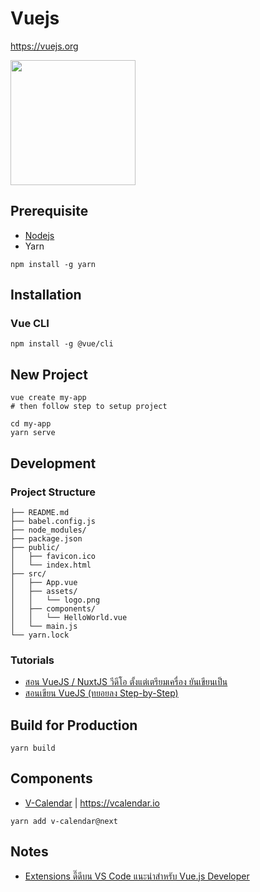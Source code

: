 # Vuejs

https://vuejs.org

<img src="https://vuejs.org/images/logo.png" width="200">

## Prerequisite

- [Nodejs](https://nodejs.org)
- Yarn

```
npm install -g yarn
```

## Installation

### Vue CLI

```
npm install -g @vue/cli
```

## New Project

```
vue create my-app
# then follow step to setup project

cd my-app
yarn serve
```

## Development

### Project Structure

```
├── README.md
├── babel.config.js
├── node_modules/
├── package.json
├── public/
│   ├── favicon.ico
│   └── index.html
├── src/
│   ├── App.vue
│   ├── assets/
│   │   └── logo.png
│   ├── components/
│   │   └── HelloWorld.vue
│   └── main.js
└── yarn.lock
```

### Tutorials

- [สอน VueJS / NuxtJS วีดีโอ ตั้งแต่เตรียมเครื่อง ยันเขียนเป็น](https://dev.to/sakko/vuejs-nuxtjs-571o)
- [สอนเขียน VueJS (ทยอยลง Step-by-Step)](https://www.youtube.com/playlist?list=PLjPfp4Ph3gBry3sJDNrbqor5ikjwGDJ_7)

## Build for Production

```
yarn build
```

## Components

- [V-Calendar](https://www.facebook.com/teerapuch/photos/a.216190628472861/2659323010826265/?type=3&theater) | https://vcalendar.io

```
yarn add v-calendar@next
```

## Notes

- [Extensions ดี๊ดีบน VS Code แนะนำสำหรับ Vue.js Developer](https://link.medium.com/hMwpwZtKU5)
